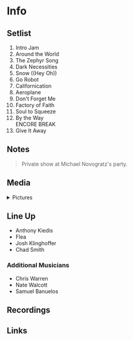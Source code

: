 # Info

## Setlist

1. Intro Jam
2. Around the World
3. The Zephyr Song
4. Dark Necessities
5. Snow ((Hey Oh))
6. Go Robot
7. Californication
8. Aeroplane
9. Don't Forget Me
10. Factory of Faith
11. Soul to Squeeze
12. By the Way
<br> ENCORE BREAK
13. Give It Away

## Notes

> Private show at Michael Novogratz's party.

## Media 

<details>
  <summary>Pictures</summary>
  <!--<img alt="Setlist" title="Setlist" src="_.jpg" height="200" />-->
</details>

## Line Up

* Anthony Kiedis
* Flea
* Josh Klinghoffer
* Chad Smith

### Additional Musicians
* Chris Warren  
* Nate Walcott  
* Samuel Banuelos

## Recordings

## Links